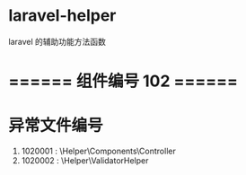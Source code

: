 # laravel-helper
laravel 的辅助功能方法函数

# ====== 组件编号 102 ======
# 异常文件编号
1. 1020001 : \Helper\Components\Controller
1. 1020002 : \Helper\ValidatorHelper
